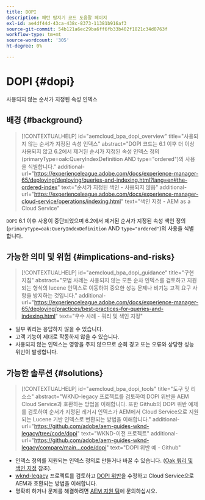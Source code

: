 ```yaml
---
title: DOPI
description: 패턴 탐지기 코드 도움말 페이지
exl-id: ae4df44d-43ca-438c-8373-11381b916af3
source-git-commit: 54b121a6ec29ba6ff6fb33b402f1821c34d0763f
workflow-type: tm+mt
source-wordcount: '305'
ht-degree: 0%

---
```


# DOPI {#dopi}

사용되지 않는 순서가 지정된 속성 인덱스

## 배경 {#background}

>[!CONTEXTUALHELP]
>id="aemcloud_bpa_dopi_overview"
>title="사용되지 않는 순서가 지정된 속성 인덱스"
>abstract="DOPI 코드는 6.1 이후 더 이상 사용되지 않고 6.2에서 제거된 순서가 지정된 속성 인덱스 정의(primaryType=oak:QueryIndexDefinition AND type=&quot;ordered&quot;)의 사용을 식별합니다."
>additional-url="https://experienceleague.adobe.com/docs/experience-manager-65/deploying/deploying/queries-and-indexing.html?lang=en#the-ordered-index" text="순서가 지정된 색인 - 사용되지 않음"
>additional-url="https://experienceleague.adobe.com/docs/experience-manager-cloud-service/operations/indexing.html" text="색인 지정 - AEM as a Cloud Service"

`DOPI` 6.1 이후 사용이 중단되었으며 6.2에서 제거된 순서가 지정된 속성 색인 정의(`primaryType=oak:QueryIndexDefinition` AND  `type="ordered"`)의 사용을 식별합니다.

## 가능한 의미 및 위험 {#implications-and-risks}

>[!CONTEXTUALHELP]
>id="aemcloud_bpa_dopi_guidance"
>title="구현 지침"
>abstract="모범 사례는 사용되지 않는 모든 순차 인덱스를 검토하고 지원되는 형식의 lucene 인덱스로 이동하여 중요한 성능 문제나 비기능 고객 요구 사항을 방지하는 것입니다."
>additional-url="https://experienceleague.adobe.com/docs/experience-manager-65/deploying/practices/best-practices-for-queries-and-indexing.html" text="우수 사례 - 쿼리 및 색인 지정"

* 일부 쿼리는 응답하지 않을 수 있습니다.
* 고객 기능이 제대로 작동하지 않을 수 있습니다.
* 사용되지 않는 인덱스는 영향을 주지 않으므로 순회 경고 또는 오류와 상당한 성능 위반이 발생합니다.

## 가능한 솔루션 {#solutions}

>[!CONTEXTUALHELP]
>id="aemcloud_bpa_dopi_tools"
>title="도구 및 리소스"
>abstract="WKND-legacy 프로젝트를 검토하여 DOPI 위반을 AEM Cloud Service과 호환하는 방법을 이해합니다. 또한 Github의 DOPI 위반 예제를 검토하여 순서가 지정된 레거시 인덱스가 AEM에서 Cloud Service으로 지원되는 Lucene 기반 인덱스로 변환되는 방법을 이해합니다."
>additional-url="https://github.com/adobe/aem-guides-wknd-legacy/tree/code/dopi" text="WKND-이전 프로젝트"
>additional-url="https://github.com/adobe/aem-guides-wknd-legacy/compare/main...code/dopi" text="DOPI 위반 예 - Github"

* 인덱스 정의를 지원되는 인덱스 정의로 만들거나 바꿀 수 있습니다. ([Oak 쿼리 및 색인 지정](https://experienceleague.adobe.com/docs/experience-manager-65/deploying/deploying/queries-and-indexing.html) 참조).
* [wknd-legacy](https://github.com/adobe/aem-guides-wknd-legacy/tree/code/dopi) 프로젝트를 검토하고 [DOPI 위반](https://github.com/adobe/aem-guides-wknd-legacy/compare/main...code/dopi)을 수정하고 Cloud Service으로 AEM과 호환되는 방법을 이해합니다.
* 명확히 하거나 문제를 해결하려면 [AEM 지원 팀](https://helpx.adobe.com/enterprise/using/support-for-experience-cloud.html)에 문의하십시오.
